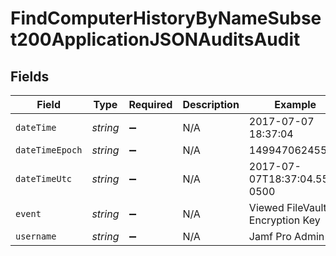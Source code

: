 # FindComputerHistoryByNameSubset200ApplicationJSONAuditsAudit


## Fields

| Field                           | Type                            | Required                        | Description                     | Example                         |
| ------------------------------- | ------------------------------- | ------------------------------- | ------------------------------- | ------------------------------- |
| `dateTime`                      | *string*                        | :heavy_minus_sign:              | N/A                             | 2017-07-07 18:37:04             |
| `dateTimeEpoch`                 | *string*                        | :heavy_minus_sign:              | N/A                             | 1499470624555                   |
| `dateTimeUtc`                   | *string*                        | :heavy_minus_sign:              | N/A                             | 2017-07-07T18:37:04.555-0500    |
| `event`                         | *string*                        | :heavy_minus_sign:              | N/A                             | Viewed FileVault Encryption Key |
| `username`                      | *string*                        | :heavy_minus_sign:              | N/A                             | Jamf Pro Admin                  |